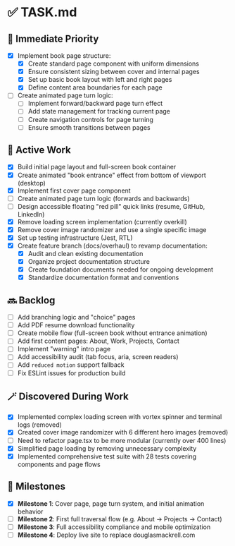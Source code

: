# ✅ TASK.md

## 🚀 Immediate Priority
- [x] Implement book page structure:
  - [x] Create standard page component with uniform dimensions
  - [x] Ensure consistent sizing between cover and internal pages 
  - [x] Set up basic book layout with left and right pages
  - [x] Define content area boundaries for each page
- [ ] Create animated page turn logic:
  - [ ] Implement forward/backward page turn effect
  - [ ] Add state management for tracking current page
  - [ ] Create navigation controls for page turning
  - [ ] Ensure smooth transitions between pages

## 🚧 Active Work
- [x] Build initial page layout and full-screen book container
- [x] Create animated "book entrance" effect from bottom of viewport (desktop)
- [x] Implement first cover page component
- [ ] Create animated page turn logic (forwards and backwards)
- [ ] Design accessible floating "red pill" quick links (resume, GitHub, LinkedIn)
- [x] Remove loading screen implementation (currently overkill)
- [x] Remove cover image randomizer and use a single specific image
- [x] Set up testing infrastructure (Jest, RTL)
- [x] Create feature branch (docs/overhaul) to revamp documentation:
  - [x] Audit and clean existing documentation
  - [x] Organize project documentation structure
  - [x] Create foundation documents needed for ongoing development
  - [x] Standardize documentation format and conventions

## 🔜 Backlog
- [ ] Add branching logic and "choice" pages
- [ ] Add PDF resume download functionality
- [ ] Create mobile flow (full-screen book without entrance animation)
- [ ] Add first content pages: About, Work, Projects, Contact
- [ ] Implement "warning" intro page
- [ ] Add accessibility audit (tab focus, aria, screen readers)
- [ ] Add `reduced motion` support fallback
- [ ] Fix ESLint issues for production build

## 🪄 Discovered During Work
- [x] Implemented complex loading screen with vortex spinner and terminal logs (removed)
- [x] Created cover image randomizer with 6 different hero images (removed)
- [ ] Need to refactor page.tsx to be more modular (currently over 400 lines)
- [x] Simplified page loading by removing unnecessary complexity
- [x] Implemented comprehensive test suite with 28 tests covering components and page flows

## 🎯 Milestones
- [x] **Milestone 1**: Cover page, page turn system, and initial animation behavior
- [ ] **Milestone 2**: First full traversal flow (e.g. About → Projects → Contact)
- [ ] **Milestone 3**: Full accessibility compliance and mobile optimization
- [ ] **Milestone 4**: Deploy live site to replace douglasmackrell.com
